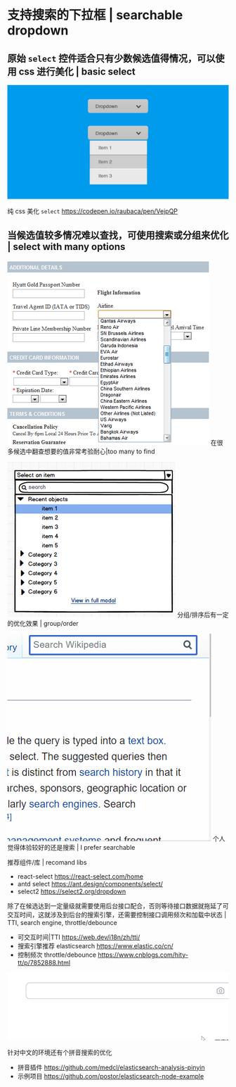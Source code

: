 # 支持搜索的下拉框 | searchable dropdown

## 原始 `select` 控件适合只有少数候选值得情况，可以使用 css 进行美化 | basic select

![basic](basic.png)

纯 css 美化 `select` https://codepen.io/raubaca/pen/VejpQP

## 当候选值较多情况难以查找，可使用搜索或分组来优化 | select with many options

![many-values](many-values.png)
在很多候选中翻查想要的值非常考验耐心|too many to find

![many-values-grouped](many-values-grouped.png)
分组/排序后有一定的优化效果 | group/order

![too-many-searchable](too-many-searchable.gif)
个人觉得体验较好的还是搜索 | I prefer searchable

推荐组件/库 | recomand libs
- react-select https://react-select.com/home
- antd select https://ant.design/components/select/
- select2 https://select2.org/dropdown

除了在候选达到一定量级就需要使用后台接口配合，否则等待接口数据就拖延了可交互时间，这就涉及到后台的搜索引擎，还需要控制接口调用频次和加载中状态 | TTI, search engine, throttle/debounce
- 可交互时间|TTI https://web.dev/i18n/zh/tti/
- 搜索引擎推荐 elasticsearch https://www.elastic.co/cn/
- 控制频次 throttle/debounce https://www.cnblogs.com/hity-tt/p/7852888.html

![pinyin search](pinyin-search.gif)

针对中文的环境还有个拼音搜索的优化
- 拼音插件 https://github.com/medcl/elasticsearch-analysis-pinyin
- 示例项目 https://github.com/postor/elasticsearch-node-example